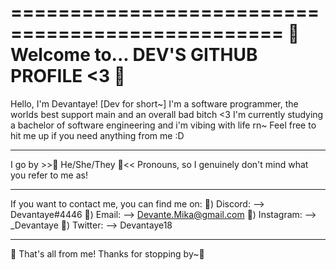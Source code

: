 =================================================
🌺   Welcome to...  DEV'S GITHUB PROFILE <3   🌺
=================================================

Hello, I'm Devantaye! [Dev for short~] I'm a 
software programmer, the worlds best support 
main and an overall bad bitch <3 I'm currently 
studying a bachelor of software engineering 
and i'm vibing with life rn~ Feel free to hit
me up if you need anything from me :D

-------------------------------------------------

I go by >>🌼 He/She/They 🌼<< Pronouns, so I 
genuinely don't mind what you refer to me as!

-------------------------------------------------

If you want to contact me, you can find me on:
🌷) Discord:
  --> Devantaye#4446 
🌷) Email:
  --> Devante.Mika@gmail.com
🌷) Instagram:
  --> _Devantaye
🌷) Twitter:
  --> Devantaye18
  
-------------------------------------------------

🌸 That's all from me! Thanks for stopping by~🌸
